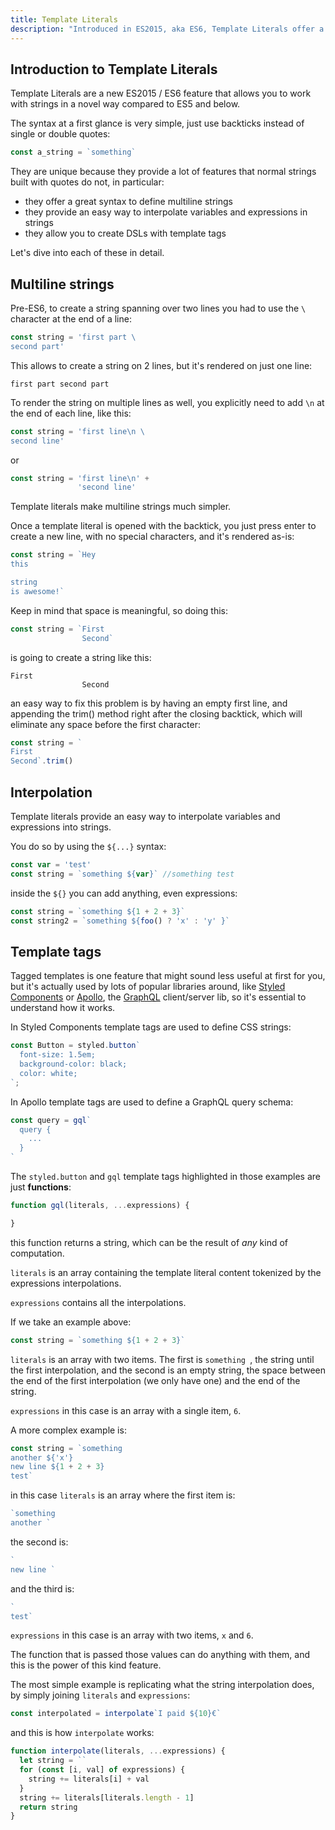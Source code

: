 ```yaml
---
title: Template Literals
description: "Introduced in ES2015, aka ES6, Template Literals offer a new way to declare strings, but also some new interesting constructs which are already widely popular."
---
```


## Introduction to Template Literals

Template Literals are a new ES2015 / ES6 feature that allows you to work with strings in a novel way compared to ES5 and below.

The syntax at a first glance is very simple, just use backticks instead of single or double quotes:

```js
const a_string = `something`
```

They are unique because they provide a lot of features that normal strings built with quotes do not, in particular:

- they offer a great syntax to define multiline strings
- they provide an easy way to interpolate variables and expressions in strings
- they allow you to create DSLs with template tags

Let's dive into each of these in detail.

## Multiline strings

Pre-ES6, to create a string spanning over two lines you had to use the `\` character at the end of a line:

```js
const string = 'first part \
second part'
```

This allows to create a string on 2 lines, but it's rendered on just one line:

`first part second part`

To render the string on multiple lines as well, you explicitly need to add `\n` at the end of each line, like this:

```js
const string = 'first line\n \
second line'
```

or

```js
const string = 'first line\n' +
               'second line'
```

Template literals make multiline strings much simpler.

Once a template literal is opened with the backtick, you just press enter to create a new line, with no special characters, and it's rendered as-is:

```js
const string = `Hey
this

string
is awesome!`
```

Keep in mind that space is meaningful, so doing this:


```js
const string = `First
                Second`
```

is going to create a string like this:

```
First
                Second
```

an easy way to fix this problem is by having an empty first line, and appending the trim() method right after the closing backtick, which will eliminate any space before the first character:

```js
const string = `
First
Second`.trim()
```

## Interpolation

Template literals provide an easy way to interpolate variables and expressions into strings.

You do so by using the `${...}` syntax:

```js
const var = 'test'
const string = `something ${var}` //something test
```

inside the `${}` you can add anything, even expressions:

```js
const string = `something ${1 + 2 + 3}`
const string2 = `something ${foo() ? 'x' : 'y' }`
```

## Template tags

Tagged templates is one feature that might sound less useful at first for you, but it's actually used by lots of popular libraries around, like [Styled Components](https://flaviocopes.com/styled-components/) or [Apollo](https://flaviocopes.com/apollo/), the [GraphQL](https://flaviocopes.com/graphql/) client/server lib, so it's essential to understand how it works.

In Styled Components template tags are used to define CSS strings:

```js
const Button = styled.button`
  font-size: 1.5em;
  background-color: black;
  color: white;
`;
```

In Apollo template tags are used to define a GraphQL query schema:

```js
const query = gql`
  query {
    ...
  }
`
```

The `styled.button` and `gql` template tags highlighted in those examples are just **functions**:

```js
function gql(literals, ...expressions) {

}
```

this function returns a string, which can be the result of _any_ kind of computation.

`literals` is an array containing the template literal content tokenized by the expressions interpolations.

`expressions` contains all the interpolations.

If we take an example above:

```js
const string = `something ${1 + 2 + 3}`
```

`literals` is an array with two items. The first is `something `, the string until the first interpolation, and the second is an empty string, the space between the end of the first interpolation (we only have one) and the end of the string.

`expressions` in this case is an array with a single item, `6`.

A more complex example is:

```js
const string = `something
another ${'x'}
new line ${1 + 2 + 3}
test`
```

in this case `literals` is an array where the first item is:

```js
`something
another `
```

the second is:

```js
`
new line `
```

and the third is:

```js
`
test`
```

`expressions` in this case is an array with two items, `x` and `6`.

The function that is passed those values can do anything with them, and this is the power of this kind feature.

The most simple example is replicating what the string interpolation does, by simply joining `literals` and `expressions`:

```js
const interpolated = interpolate`I paid ${10}€`
```

and this is how `interpolate` works:

```js
function interpolate(literals, ...expressions) {
  let string = ``
  for (const [i, val] of expressions) {
    string += literals[i] + val
  }
  string += literals[literals.length - 1]
  return string
}
```

